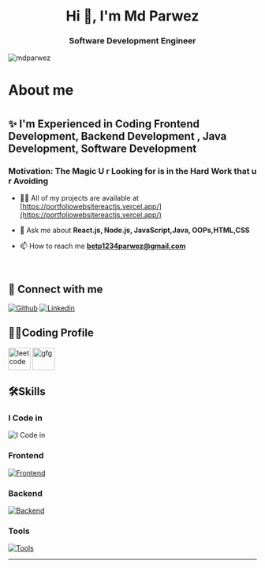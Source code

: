 <h1 align="center">Hi 👋, I'm Md Parwez</h1>
<h3 align="center">Software Development Engineer</h3>

<p align="left"> <img src="https://komarev.com/ghpvc/?username=mdparwez&label=Profile%20views&color=0e75b6&style=flat" alt="mdparwez" /> </p>
 <h1> About me <h1>
  <h2>✨  I'm Experienced in Coding Frontend Development, Backend Development , Java Development, Software Development </h2>

 ### Motivation: The Magic U r Looking for is in the Hard Work that u r Avoiding
- 👨‍💻 All of my projects are available at [https://portfoliowebsitereactjs.vercel.app/](https://portfoliowebsitereactjs.vercel.app/)

- 💬 Ask me about **React.js, Node.js, JavaScript,Java, OOPs,HTML,CSS**

- 📫 How to reach me **betp1234parwez@gmail.com**
<br>

## 🚀 Connect with me
[![Github](https://skillicons.dev/icons?i=github)](https://github.com/MdParwez)
[![Linkedin](https://skillicons.dev/icons?i=linkedin)](https://www.linkedin.com/in/md-parwez-3a44871b7)

## 👨‍💻Coding Profile
<a href="https://leetcode.com/imparwez/" target="blank"><img align="center" src="https://firebasestorage.googleapis.com/v0/b/storage-2a9f1.appspot.com/o/github-readme-img%2F6.svg?alt=media&token=2e74ad55-57f2-40aa-adff-c46ea7a8b4c5" alt="leetcode" height="45" width="45" /></a>
<a href="https://auth.geeksforgeeks.org/user/imparwez/" target="blank"><img align="center" src="https://firebasestorage.googleapis.com/v0/b/storage-2a9f1.appspot.com/o/github-readme-img%2F5.svg?alt=media&token=dcf0a6d1-d72b-4716-b119-5db5e169480c" alt="gfg" height="45" width="45" /></a>

## 🛠️Skills
### I Code in

![I Code in](https://skillicons.dev/icons?i=c,cpp,python,java,kotlin,js)

### Frontend
[![Frontend](https://skillicons.dev/icons?i=html,css,bootstrap,tailwind,js,ts,react,redux,angular,figma)](https://github.com/keshavop)

### Backend
[![Backend](https://skillicons.dev/icons?i=nodejs,express,mongo,mysql,firebase,aws,gcp)](https://github.com/keshavop)

### Tools
[![Tools](https://skillicons.dev/icons?i=git,github,linux,androidstudio,docker,vscode,idea,md,ps)](https://github.com/keshavop)

<hr>


